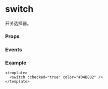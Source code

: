 # switch

开关选择器。

### Props

<Props :data="props" />

### Events

<Events :data="events" />

### Example

```vue
<template>
  <switch :checked="true" color="#04BE02" />
</template>
```

<script setup>
import Props from '/@theme/components/Props.vue'
import Events from '/@theme/components/Events.vue'

const props = [
    {
        name: "checked", 
        type: "boolean",
        default: "false",
        required: false, 
        desc:"是否选中（支持 v-model:checked）", 
        version: "0.1.0"
    },
    {
        name: "disabled", 
        type:"boolean",
        default: "false",
        required: false, 
        desc:"是否禁用", 
        version: "0.1.0"
    },
    {
        name: "type", 
        type:"string",
        default: "switch",
        required: false, 
        desc:"样式，有效值：switch, checkbox", 
        version: "0.1.0"
    },
    {
        name: "color", 
        type:"color",
        default: "#1989fa",
        required: false, 
        desc:"switch 选中时的颜色", 
        version: "0.1.0"
    },
]

const events = [
    {
        name: "change", 
        desc: "点击导致 checked 改变时会触发 change 事件", 
        event:"{ value: boolean }",
        version: "0.1.0"
    },
]
</script>
